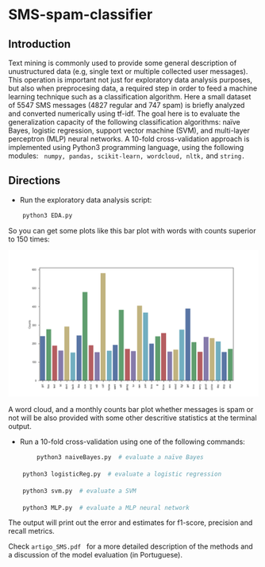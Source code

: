 # SMS-spam-classifier

## Introduction
Text mining is commonly used to provide some general description of unustructured data (e.g, single text or multiple 
collected user messages). This operation is important not just for exploratory data analysis purposes, but also when 
preprocesing data, a required step in order to feed a machine learning technique such as a classification algorithm. 
Here a small dataset of 5547 SMS messages (4827 regular and 747 spam) is briefly analyzed and converted numerically using tf-idf.
The goal here is to evaluate the generalization capacity of the following classification algorithms: naïve Bayes, logistic regression, support vector machine (SVM), and multi-layer perceptron (MLP) neural networks. A 10-fold cross-validation approach is implemented using Python3 programming language, using the following modules:  
```numpy, pandas, scikit-learn, wordcloud, nltk,``` and ```string.```


## Directions

* Run the exploratory data analysis script:
```bash
	python3 EDA.py
```

So you can get some plots like this bar plot with words with counts superior to 150 times:

<p align="center">
  <img src="word_barplot.png">
</p>


A word cloud, and a monthly counts bar plot whether messages is spam or not will be also provided with some other descritive statistics at the terminal output.


* Run a 10-fold cross-validation using one of the following commands: 
```bash
        python3 naiveBayes.py  # evaluate a naïve Bayes
	
	python3 logisticReg.py  # evaluate a logistic regression
	
	python3 svm.py  # evaluate a SVM
	
	python3 MLP.py  # evaluate a MLP neural network
```

The output will print out the error and estimates for f1-score, precision and recall metrics.

Check ```artigo_SMS.pdf ``` for a more detailed description of the methods and a discussion of the model evaluation (in Portuguese). 
